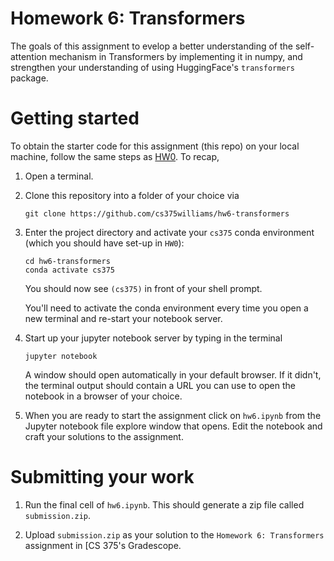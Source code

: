 # Homework 6: Transformers 

The goals of this assignment to evelop a better understanding of the self-attention mechanism in Transformers by implementing it in numpy, and strengthen your understanding of using HuggingFace's `transformers` package. 

# Getting started 

To obtain the starter code for this assignment (this repo) on your local machine, follow the same steps as [HW0](https://github.com/cs375williams/hw0-preliminaries). To recap, 

1. Open a terminal. 

2. Clone this repository into a folder of your choice via
	```
	git clone https://github.com/cs375williams/hw6-transformers
	```

3. Enter the project directory and activate your `cs375` conda environment (which you should have set-up in `HW0`): 
	```
	cd hw6-transformers
	conda activate cs375
	```

	You should now see `(cs375)` in front of your shell prompt.  

	You'll need to activate the conda environment every time you open a new terminal and re-start your notebook server. 

4. Start up your jupyter notebook server by typing in the terminal 
	```
	jupyter notebook 
	```

	A window should open automatically in your default browser. If it didn't, the terminal output should contain a URL you can use to open the notebook in a browser of your choice.


5. When you are ready to start the assignment click on `hw6.ipynb` from the Jupyter notebook file explore window that opens. Edit the notebook and craft your solutions to the assignment. 

# Submitting your work 

1. Run the final cell of `hw6.ipynb`. This should generate a zip file called `submission.zip`.

2. Upload `submission.zip` as your solution to the `Homework 6: Transformers` assignment in [CS 375's Gradescope.


